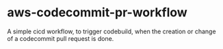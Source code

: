 # aws-codecommit-pr-workflow
A simple cicd workflow, to trigger codebuild, when the creation or change of a codecommit pull request is done. 
